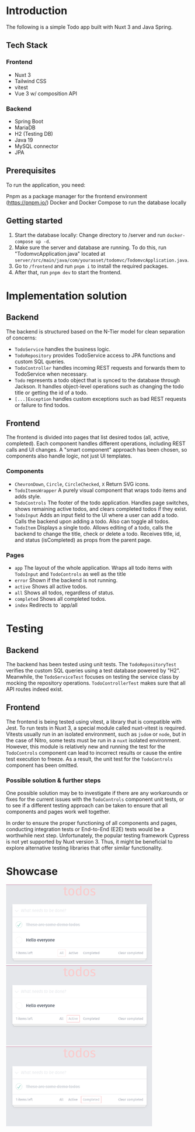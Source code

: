 # Introduction

The following is a simple Todo app built with Nuxt 3 and Java Spring.

## Tech Stack

### Frontend

- Nuxt 3
- Tailwind CSS
- vitest
- Vue 3 w/ composition API

### Backend

- Spring Boot
- MariaDB
- H2 (Testing DB)
- Java 19
- MySQL connector
- JPA

## Prerequisites

To run the application, you need:

Pnpm as a package manager for the frontend environment (https://pnpm.io/)
Docker and Docker Compose to run the database locally

## Getting started

1. Start the database locally: Change directory to /server and run `docker-compose up -d`.
2. Make sure the server and database are running. To do this, run "TodomvcApplication.java" located at `server/src/main/java/com/yourasset/todomvc/TodomvcApplication.java`.
3. Go to `/frontend` and run `pnpm i` to install the required packages.
4. After that, run `pnpm dev` to start the frontend.

# Implementation solution

## Backend

The backend is structured based on the N-Tier model for clean separation of concerns:

- `TodoService` handles the business logic.
- `TodoRepository` provides TodoService access to JPA functions and custom SQL queries.
- `TodoController` handles incoming REST requests and forwards them to TodoService when necessary.
- `Todo` represents a todo object that is synced to the database through Jackson. It handles object-level operations such as changing the todo title or getting the id of a todo.
- `[...]Exception` handles custom exceptions such as bad REST requests or failure to find todos.

## Frontend

The frontend is divided into pages that list desired todos (all, active, completed). Each component handles different operations, including REST calls and UI changes. A "smart component" approach has been chosen, so components also handle logic, not just UI templates.

### Components

- `ChevronDown`, `Circle`, `CircleChecked`, `X` Return SVG icons.
- `TodoItemsWrapper` A purely visual component that wraps todo items and adds style.
- `TodoControls` The footer of the todo application. Handles page switches, shows remaining active todos, and clears completed todos if they exist.
- `TodoInput` Adds an input field to the UI where a user can add a todo. Calls the backend upon adding a todo. Also can toggle all todos.
- `TodoItem` Displays a single todo. Allows editing of a todo, calls the backend to change the title, check or delete a todo. Receives title, id, and status (isCompleted) as props from the parent page.

### Pages

- `app` The layout of the whole application. Wraps all todo items with `TodoInput` and `TodoControls` as well as the title
- `error` Shown if the backend is not running.
- `active` Shows all active todos.
- `all` Shows all todos, regardless of status.
- `completed` Shows all completed todos.
- `index` Redirects to `app/all


# Testing

## Backend

The backend has been tested using unit tests. The `TodoRepositoryTest` verifies the custom SQL queries using a test database powered by "H2". Meanwhile, the `TodoServiceTest` focuses on testing the service class by mocking the repository operations. `TodoControllerTest` makes sure that all API routes indeed exist.

## Frontend

The frontend is being tested using vitest, a library that is compatible with Jest. To run tests in Nuxt 3, a special module called nuxt-vitest is required. Vitests usually run in an isolated environment, such as `jsdom` or `node`, but in the case of Nitro, some tests must be run in a `nuxt` isolated environment. However, this module is relatively new and running the test for the `TodoControls` component can lead to incorrect results or cause the entire test execution to freeze. As a result, the unit test for the `TodoControls` component has been omitted.

### Possible solution & further steps

One possible solution may be to investigate if there are any workarounds or fixes for the current issues with the `TodoControls` component unit tests, or to see if a different testing approach can be taken to ensure that all components and pages work well together.

In order to ensure the proper functioning of all components and pages, conducting integration tests or End-to-End (E2E) tests would be a worthwhile next step. Unfortunately, the popular testing framework Cypress is not yet supported by Nuxt version 3. Thus, it might be beneficial to explore alternative testing libraries that offer similar functionality.

# Showcase 

<img
  src="documentation/assets/todo.png"
  alt="Screenshot of application"    
  style="display: inline-block; margin: 0 auto; max-width: 400px">
<img
  src="documentation/assets/todo2.png"
  alt="Screenshot of application"    
  style="display: inline-block; margin: 0 auto; max-width: 400px">
<img
  src="documentation/assets/todo3.png"
  alt="Screenshot of application"    
  style="display: inline-block; margin: 0 auto; max-width: 400px">

